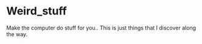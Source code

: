 # Weird_stuff
Make the computer do stuff for you..
This is just things that I discover along the way.
